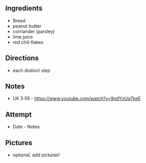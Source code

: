 ## Ingredients
* Bread
* peanut butter
* corriander (parsley)
* lime juice
* red chili flakes

## Directions
* each distinct step

## Notes
* UK 5:59 - https://www.youtube.com/watch?v=9pdYxUq7keE

## Attempt
* Date - Notes

## Pictures
* optional, add pictures!
